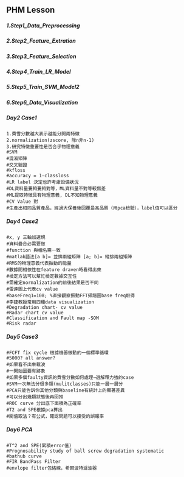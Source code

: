 ## PHM Lesson
##### 1.Step1_Data_Preprocessing

##### 2.Step2_Feature_Extration

##### 3.Step3_Feature_Selection

##### 4.Step4_Train_LR_Model

##### 5.Step5_Train_SVM_Model2

##### 6.Step6_Data_Visualization

##### Day2 Case1
```
1.費雪分數越大表示越能分開兩特徵
2.normalization(zscore, 除n非n-1)
3.研究特徵重要性是否合乎物理意義
#SVM
#混淆矩陣
#交叉驗證
#kfloss
#accuracy = 1-classloss
#LR label 決定也許考慮設備狀況
#DL資料量要夠要夠對等，ML資料量不對等較無差
#ML提取特徵具有物理意義, DL不知物理意義
#CV Value 對 
#生產出相同品質產品，經過大保養後回覆最高品質（用pca檢驗），label值可以區分

```
##### Day4 Case2
```
#x, y 三軸加速規
#資料疊合必需要做
#function 與檔名需一致
#matlab語法[a b]= 並排兩組矩陣 [a; b]= 縱排兩組矩陣
#RMS的物理意義代表振動的能量
#數據間相依性在feature draven時看得出來
#檢定方法可以幫忙檢定數據交互性
#需確定normalization的前後結果是否不同
#雷達圖上代表cv value
#baseFreq1=108; %直接觀察振動FFT頻譜圖base freq取得
#李捷教授常用四種data visualization
#Degradation chart- cv value
#Radar chart cv value
#Classification and Fault map -SOM
#Risk radar
```
##### Day5 Case3
```
#FCFT fix cycle 根據機器做動的一個標準循環
#5000? all answer?
#如果看不出來載波
#一開始圖要有跡象
#如果多個faulty資訊的費雪分數如何處理→選解釋力強的case
#SVM一次無法分很多類(mulitclasses)只能一層一層分
#PCA只能告訴你其他分類與baseline有統計上的顯著差異
#可以分出幾類狀態後再回推
#ROC curve 分出底下面積為正確率
#T2 and SPE根據pca算出
#閥值取法？有公式，確認問題可以接受的誤報率
```


##### Day6 PCA
```
#T^2 and SPE(累積error值)
#Prognosability study of ball screw degradation systematic
#bathub curve
#FIR BandPass Filter
#envlope filter包絡線，希爾波特濾波器
```